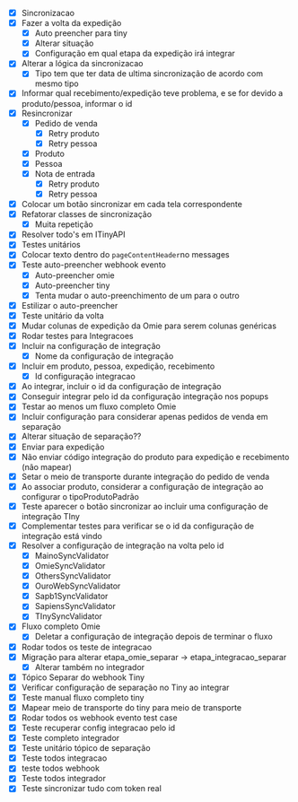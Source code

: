 - [x] Sincronizacao
- [x] Fazer a volta da expedição
	- [x] Auto preencher para tiny
	- [x] Alterar situação
	- [x] Configuração em qual etapa da expedição irá integrar
- [x] Alterar a lógica da sincronizacao
	- [x] Tipo tem que ter data de ultima sincronização de acordo com mesmo tipo
- [x] Informar qual recebimento/expedição teve problema, e se for devido a produto/pessoa, informar o id
- [x] Resincronizar
	- [x] Pedido de venda
		- [x] Retry produto 
		- [x] Retry pessoa
	- [x] Produto
	- [x] Pessoa
	- [x] Nota de entrada
		- [x] Retry produto
		- [x] Retry pessoa
- [x] Colocar um botão sincronizar em cada tela correspondente
- [x] Refatorar classes de sincronização
	- [x] Muita repetição
- [x] Resolver todo's em ITinyAPI
- [x] Testes unitários
- [x] Colocar texto dentro do `pageContentHeader`no messages
- [x] Teste auto-preencher webhook evento
	- [x] Auto-preencher omie
	- [x] Auto-preencher tiny
	- [x] Tenta mudar o auto-preenchimento de um para o outro
- [x] Estilizar o auto-preencher
- [x] Teste unitário da volta
- [x] Mudar colunas de expedição da Omie para serem colunas genéricas
- [x] Rodar testes para Integracoes
- [x] Incluir na configuração de integração
	- [x] Nome da configuração de integração
- [x] Incluir em produto, pessoa, expedição, recebimento
	- [x] Id configuração integracao
- [x] Ao integrar, incluir o id da configuração de integração
- [x] Conseguir integrar pelo id da configuração integração nos popups
- [x] Testar ao menos um fluxo completo Omie
- [x] Incluir configuração para considerar apenas pedidos de venda em separação
- [x] Alterar situação de separação??
- [x] Enviar para expedição
- [x] Não enviar código integração do produto para expedição e recebimento (não mapear)
- [x] Setar o meio de transporte durante integração do pedido de venda
- [x] Ao associar produto, considerar a configuração de integração ao configurar o tipoProdutoPadrão
- [x] Teste aparecer o botão sincronizar ao incluir uma configuração de integração TIny
- [x] Complementar testes para verificar se o id da configuração de integração está vindo
- [x] Resolver a configuração de integração na volta pelo id
	- [x] MainoSyncValidator
	- [x] OmieSyncValidator
	- [x] OthersSyncValidator
	- [x] OuroWebSyncValidator
	- [x] Sapb1SyncValidator
	- [x] SapiensSyncValidator
	- [x] TInySyncValidator
- [x] Fluxo completo Omie
	- [x] Deletar a configuração de integração depois de terminar o fluxo
- [x] Rodar todos os teste de integracao
- [x] Migração para alterar etapa_omie_separar -> etapa_integracao_separar
	- [x] Alterar também no integrador
- [x] Tópico Separar do webhook Tiny
- [x] Verificar configuração de separação no Tiny ao integrar
- [x] Teste manual fluxo completo tiny
- [x] Mapear meio de transporte do tiny para meio de transporte
- [x] Rodar todos os webhook evento test case
- [x] Teste recuperar config integracao pelo id
- [x] Teste completo integrador
- [x] Teste unitário tópico de separação
- [x] Teste todos integracao
- [x] teste todos webhook
- [x] Teste todos integrador
- [x] Teste sincronizar tudo com token real
